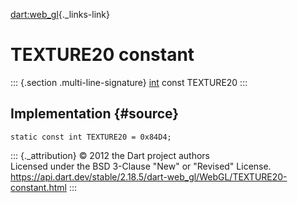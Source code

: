 [dart:web\_gl](../../dart-web_gl/dart-web_gl-library){._links-link}

TEXTURE20 constant
==================

::: {.section .multi-line-signature}
[int](../../dart-core/int-class) const TEXTURE20
:::

Implementation {#source}
--------------

``` {.language-dart data-language="dart"}
static const int TEXTURE20 = 0x84D4;
```

::: {._attribution}
© 2012 the Dart project authors\
Licensed under the BSD 3-Clause \"New\" or \"Revised\" License.\
<https://api.dart.dev/stable/2.18.5/dart-web_gl/WebGL/TEXTURE20-constant.html>
:::
